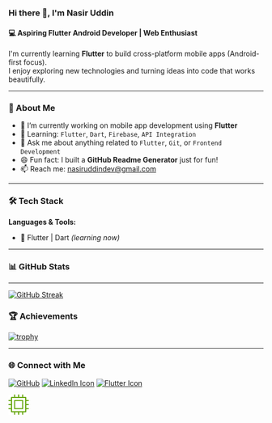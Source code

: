 ### Hi there 👋, I'm Nasir Uddin

#### 💻 Aspiring Flutter Android Developer | Web Enthusiast

I'm currently learning **Flutter** to build cross-platform mobile apps (Android-first focus).  
I enjoy exploring new technologies and turning ideas into code that works beautifully.

---

### 🚀 About Me
- 🔭 I’m currently working on mobile app development using **Flutter**
- 🌱 Learning: `Flutter`, `Dart`, `Firebase`, `API Integration`
- 💬 Ask me about anything related to `Flutter`, `Git`, or `Frontend Development`
- 😄 Fun fact: I built a **GitHub Readme Generator** just for fun!
- 📫 Reach me: nasiruddindev@gmail.com

---

### 🛠️ Tech Stack

**Languages & Tools:**


- 📱 Flutter | Dart *(learning now)*


---

### 📊 GitHub Stats


---
[![GitHub Streak](https://streak-stats.demolab.com?user=nasir-uddin-dev&theme=radical)](https://git.io/streak-stats)
### 🏆 Achievements

[![trophy](https://github-profile-trophy.vercel.app/?username=nasir-uddin-dev&theme=gruvbox)](https://github.com/ryo-ma/github-profile-trophy)

---

### 🌐 Connect with Me

[<img src='https://cdn.jsdelivr.net/npm/simple-icons@3.0.1/icons/github.svg' alt='GitHub' height='30'>](https://github.com/nasir-uddin-dev)
[<img src="https://img.icons8.com/fluency/30/linkedin.png" alt="LinkedIn Icon"/>](#)
[<img src="https://img.icons8.com/color/30/flutter.png" alt="Flutter Icon"/>](#)

<a href='https://docs.github.com/en/developers'>
  <img src='https://raw.githubusercontent.com/acervenky/animated-github-badges/master/assets/devbadge.gif' width='40' height='40'>
</a>
